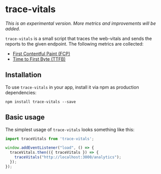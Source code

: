 # trace-vitals

*This is an experimental version. More metrics and improvements will be added.*  

`trace-vitals` is a small script that traces the web-vitals and sends the reports to the given endpoint. The following metrics are collected:

- [First Contentful Paint (FCP)](https://web.dev/fcp/)
- [Time to First Byte (TTFB)](https://en.wikipedia.org/wiki/Time_to_first_byte)

## Installation

To use `trace-vitals` in your app, install it via npm as production dependencies:

`npm install trace-vitals --save`

## Basic usage

The simplest usage of `trace-vitals` looks something like this:

```javascript
import traceVitals from 'trace-vitals';

window.addEventListener("load", () => {
  traceVitals.then(({ traceVitals }) => {
    traceVitals("http://localhost:3000/analytics");
  });
});
```
